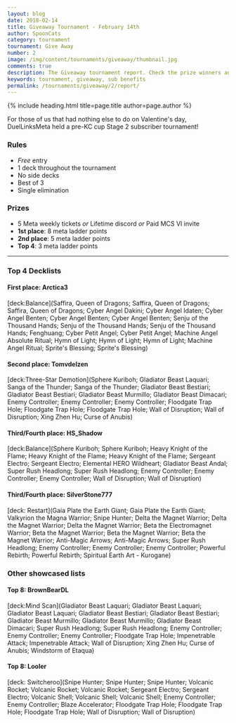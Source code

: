```yaml
---
layout: blog
date: 2018-02-14
title: Giveaway Tournament - February 14th
author: SpoonCats
category: tournament
tournament: Give Away
number: 2
image: /img/content/tournaments/giveaway/thumbnail.jpg
comments: true
description: The Giveaway tournament report. Check the prize winners and their decks here!
keywords: tournament, giveaway, sub benefits
permalink: /tournaments/giveaway/2/report/
---
```


{% include heading.html title=page.title author=page.author %}

For those of us that had nothing else to do on Valentine's day, DuelLinksMeta held a pre-KC cup Stage 2 subscriber tournament!

### Rules
* *Free* entry
* 1 deck throughout the tournament
* No side decks
* Best of 3
* Single elimination

### Prizes
* 5 Meta weekly tickets *or* Lifetime discord *or* Paid MCS VI invite
* **1st place**: 8 meta ladder points
* **2nd place**: 5 meta ladder points
* **Top 4**: 3 meta ladder points

---

### Top 4 Decklists

#### First place: Arctica3

[deck:Balance](Saffira, Queen of Dragons; Saffira, Queen of Dragons; Saffira, Queen of Dragons; Cyber Angel Dakini; Cyber Angel Idaten; Cyber Angel Benten; Cyber Angel Benten; Cyber Angel Benten; Senju of the Thousand Hands; Senju of the Thousand Hands; Senju of the Thousand Hands; Fenghuang; Cyber Petit Angel; Cyber Petit Angel; Machine Angel Absolute Ritual; Hymn of Light; Hymn of Light; Hymn of Light; Machine Angel Ritual; Sprite's Blessing; Sprite's Blessing)

#### Second place: Tomvdelzen

[deck:Three-Star Demotion](Sphere Kuriboh; Gladiator Beast Laquari; Sanga of the Thunder; Sanga of the Thunder; Gladiator Beast Bestiari; Gladiator Beast Bestiari; Gladiator Beast Murmillo; Gladiator Beast Dimacari; Enemy Controller; Enemy Controller; Enemy Controller; Floodgate Trap Hole; Floodgate Trap Hole; Floodgate Trap Hole; Wall of Disruption; Wall of Disruption; Xing Zhen Hu; Curse of Anubis)

#### Third/Fourth place: HS_Shadow

[deck:Balance](Sphere Kuriboh; Sphere Kuriboh; Heavy Knight of the Flame; Heavy Knight of the Flame; Heavy Knight of the Flame; Sergeant Electro; Sergeant Electro; Elemental HERO Wildheart; Gladiator Beast Andal; Super Rush Headlong; Super Rush Headlong; Enemy Controller; Enemy Controller; Enemy Controller; Wall of Disruption; Wall of Disruption)

#### Third/Fourth place: SilverStone777

[deck: Restart](Gaia Plate the Earth Giant; Gaia Plate the Earth Giant; Valkyrion the Magna Warrior; Snipe Hunter; Delta the Magnet Warrior; Delta the Magnet Warrior; Delta the Magnet Warrior; Beta the Electromagnet Warrior; Beta the Magnet Warrior; Beta the Magnet Warrior; Beta the Magnet Warrior; Anti-Magic Arrows; Anti-Magic Arrows; Super Rush Headlong; Enemy Controller; Enemy Controller; Enemy Controller; Powerful Rebirth; Powerful Rebirth; Spiritual Earth Art - Kurogane)

### Other showcased lists

#### Top 8: BrownBearDL

[deck:Mind Scan](Gladiator Beast Laquari; Gladiator Beast Laquari; Gladiator Beast Laquari; Gladiator Beast Bestiari; Gladiator Beast Bestiari; Gladiator Beast Murmillo; Gladiator Beast Murmillo; Gladiator Beast Dimacari; Super Rush Headlong; Super Rush Headlong; Enemy Controller; Enemy Controller; Enemy Controller; Floodgate Trap Hole; Impenetrable Attack; Impenetrable Attack; Wall of Disruption; Xing Zhen Hu; Curse of Anubis; Windstorm of Etaqua)

#### Top 8: Looler

[deck: Switcheroo](Snipe Hunter; Snipe Hunter; Snipe Hunter; Volcanic Rocket; Volcanic Rocket; Volcanic Rocket; Sergeant Electro; Sergeant Electro; Volcanic Shell; Volcanic Shell; Volcanic Shell; Enemy Controller; Enemy Controller; Blaze Accelerator; Floodgate Trap Hole; Floodgate Trap Hole; Floodgate Trap Hole; Wall of Disruption; Wall of Disruption)